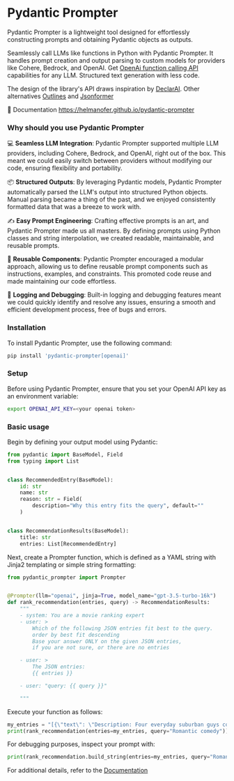 # Pydantic Prompter

Pydantic Prompter is a lightweight tool designed for effortlessly constructing prompts and obtaining Pydantic objects as outputs.


Seamlessly call LLMs like functions in Python with Pydantic Prompter. 
It handles prompt creation and output parsing to custom models for providers like Cohere, 
Bedrock, and OpenAI. Get [OpenAi function calling API](https://platform.openai.com/docs/guides/gpt/function-calling) capabilities for any LLM. 
Structured text generation with less code.

The design of the library's API draws inspiration by [DeclarAI](https://github.com/vendi-ai/declarai).
Other alternatives [Outlines](https://github.com/outlines-dev/outlines) and [Jsonformer](https://github.com/1rgs/jsonformer)

📄 Documentation https://helmanofer.github.io/pydantic-prompter

### Why should you use Pydantic Prompter
💻 **Seamless LLM Integration**: Pydantic Prompter supported multiple LLM providers, including Cohere, Bedrock, and OpenAI, right out of the box. This meant we could easily switch between providers without modifying our code, ensuring flexibility and portability.

📦 **Structured Outputs**: By leveraging Pydantic models, Pydantic Prompter automatically parsed the LLM's output into structured Python objects. Manual parsing became a thing of the past, and we enjoyed consistently formatted data that was a breeze to work with.

✍️ **Easy Prompt Engineering**: Crafting effective prompts is an art, and Pydantic Prompter made us all masters. By defining prompts using Python classes and string interpolation, we created readable, maintainable, and reusable prompts.

🔧 **Reusable Components**: Pydantic Prompter encouraged a modular approach, allowing us to define reusable prompt components such as instructions, examples, and constraints. This promoted code reuse and made maintaining our code effortless.

🐛 **Logging and Debugging**: Built-in logging and debugging features meant we could quickly identify and resolve any issues, ensuring a smooth and efficient development process, free of bugs and errors.

### Installation
To install Pydantic Prompter, use the following command:



```bash
pip install 'pydantic-prompter[openai]'
```

### Setup
Before using Pydantic Prompter, ensure that you set your OpenAI API key as an environment variable:

```bash
export OPENAI_API_KEY=<your openai token>
```

### Basic usage

Begin by defining your output model using Pydantic:


```py
from pydantic import BaseModel, Field
from typing import List


class RecommendedEntry(BaseModel):
    id: str
    name: str
    reason: str = Field(
        description="Why this entry fits the query", default=""
    )


class RecommendationResults(BaseModel):
    title: str
    entries: List[RecommendedEntry]
```

Next, create a Prompter function, which is defined as a YAML string with Jinja2 templating or simple string formatting:

```py
from pydantic_prompter import Prompter


@Prompter(llm="openai", jinja=True, model_name="gpt-3.5-turbo-16k")
def rank_recommendation(entries, query) -> RecommendationResults:
    """
    - system: You are a movie ranking expert
    - user: >
        Which of the following JSON entries fit best to the query. 
        order by best fit descending
        Base your answer ONLY on the given JSON entries, 
        if you are not sure, or there are no entries

    - user: >
        The JSON entries:
        {{ entries }}

    - user: "query: {{ query }}"

    """
```
Execute your function as follows:

```py
my_entries = "[{\"text\": \"Description: Four everyday suburban guys come together as a ...."
print(rank_recommendation(entries=my_entries, query="Romantic comedy"))

```
For debugging purposes, inspect your prompt with:

```py
print(rank_recommendation.build_string(entries=my_entries, query="Romantic comedy"))

```
For additional details, refer to the [Documentation](https://helmanofer.github.io/pydantic-prompter)
